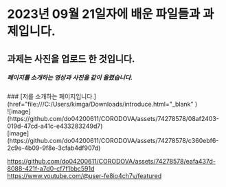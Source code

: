 <h1>2023년 09월 21일자에 배운 파일들과 과제입니다. </h1>
<h2>과제는 사진을 업로드 한 것입니다.</h2>
<h5>페이지를 소개하는 영상과 사진을 같이 올렸습니다.</h5>
### [저를 소개하는 페이지입니다.](href="file:///C:/Users/kimga/Downloads/introduce.html="_blank" )
 <br>![image](https://github.com/do04200611/CORODOVA/assets/74278578/08af2403-019d-47cd-a41c-e433283249d7)
 <br>[image](https://github.com/do04200611/CORODOVA/assets/74278578/c360ebf6-2c9e-4b09-9f8e-3cfab4df907d)



https://github.com/do04200611/CORODOVA/assets/74278578/eafa437d-8088-421f-a7d0-cf7f1bbc591d <br>
https://www.youtube.com/@user-fe8io4ch7v/featured

